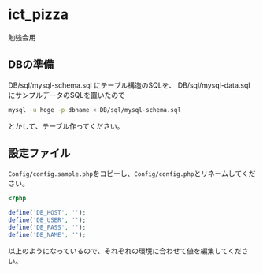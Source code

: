 ict_pizza
=========

勉強会用


## DBの準備

DB/sql/mysql-schema.sql
にテーブル構造のSQLを、
DB/sql/mysql-data.sql
にサンプルデータのSQLを置いたので

```bash
mysql -u hoge -p dbname < DB/sql/mysql-schema.sql
```
とかして、テーブル作ってください。

## 設定ファイル

`Config/config.sample.php`をコピーし、`Config/config.php`とリネームしてください。


```php
<?php

define('DB_HOST', '');
define('DB_USER', '');
define('DB_PASS', '');
define('DB_NAME', '');
```
以上のようになっているので、それぞれの環境に合わせて値を編集してください。
